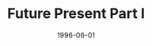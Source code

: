 ---
mission_id: future1
slug: "future-present-part-i"
editorsChoice: yes
title: "Future Present Part I"
authors: 
    - "Rick Horack"
date: 1996-06-01
filename: "/missions/future1.zip"
description: "You are being sent to the fourth moon of Yavin to investigate the Imperial prescence there. Rebel informants believe the Imperials are mining a new metal impervious to blaster fire. Your job is to enter the mines via one of the old Massassi temples, and find out what the Imperials think is so important."
cover: "future1.png"
levelReplaced:	SECBASE
difficulty: no
bm:	yes
fme: yes
wax: yes
three_do: no
voc: yes
gmd: yes
vue: no
lfd: no
base: "New level from scratch" 
editors: "DFUSE 1.00"

---